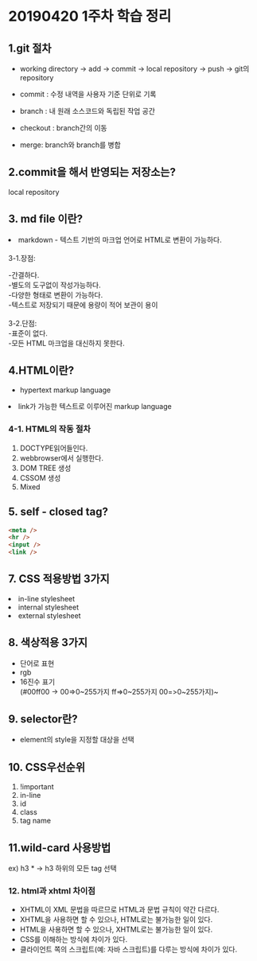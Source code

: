 # 20190420 1주차 학습 정리

## 1.git 절차
- working directory -> add -> commit -> local repository -> push -> git의 repository
   
- commit : 수정 내역을 사용자 기준 단위로 기록
- branch : 내 원래 소스코드와 독립된 작업 공간
- checkout : branch간의 이동
- merge: branch와 branch를 병합


## 2.commit을 해서 반영되는 저장소는?
local repository


## 3. md file 이란?
<li> markdown - 텍스트 기반의 마크업 언어로 HTML로 변환이 가능하다.</li>
<br/>
3-1.장점:

-간결하다. <br/>
-별도의 도구없이 작성가능하다. <br/>
-다양한 형태로 변환이 가능하다. <br/>
-텍스트로 저장되기 때문에 용량이 적어 보관이 용이 <br/>
<br/>
3-2.단점:<br/>
-표준이 없다. <br/>
-모든 HTML 마크업을 대신하지 못한다.<br/>

## 4.HTML이란? <br>
- hypertext markup language

<li> link가 가능한 텍스트로 이루어진 markup language </li>

### 4-1. HTML의 작동 절차
1. DOCTYPE읽어들인다.
2. webbrowser에서 실행한다.
3. DOM TREE 생성
4. CSSOM 생성
5. Mixed

## 5. self - closed tag?
```html
<meta />
<hr />
<input />
<link /> 
```
## 7. CSS 적용방법 3가지
<li> in-line stylesheet </li>
<li> internal stylesheet </li>
<li> external stylesheet </li>

## 8. 색상적용 3가지
- 단어로 표현
- rgb
- 16진수 표기 <br>
(#00ff00 -> 00=>0~255가지 ff=>0~255가지 00=>0~255가지)~

## 9. selector란?
- element의 style을 지정할 대상을 선택

## 10. CSS우선순위
1. !important
2. in-line
3. id
4. class
5. tag name

## 11.wild-card 사용방법
ex) h3 * -> h3 하위의 모든 tag 선택

### 12. html과 xhtml 차이점
- XHTML이 XML 문법을 따르므로 HTML과 문법 규칙이 약간 다르다. <br/>
- XHTML을 사용하면 할 수 있으나, HTML로는 불가능한 일이 있다. <br/>
- HTML을 사용하면 할 수 있으나, XHTML로는 불가능한 일이 있다. <br/>
- CSS를 이해하는 방식에 차이가 있다. <br/>
- 클라이언트 쪽의 스크립트(예: 자바 스크립트)를 다루는 방식에 차이가 있다. <br/>


